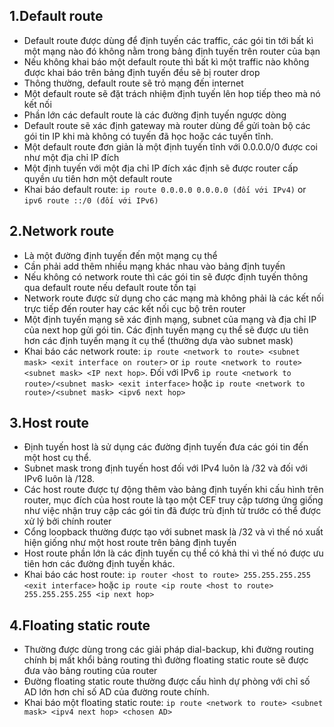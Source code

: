 ## 1.Default route
- Default route được dùng để định tuyến các traffic, các gói tin tới bất kì một mạng nào đó không nằm trong bảng định tuyến trên router của bạn
- Nếu không khai báo một default route thì bất kì một traffic nào không được khai báo trên bảng định tuyến đều sẽ bị router drop
- Thông thường, default route sẽ trỏ mạng đến internet
- Một default route sẽ đặt trách nhiệm định tuyến lên hop tiếp theo mà nó kết nối
- Phần lớn các default route là các đường định tuyến ngược dòng
- Default route sẽ xác định gateway mà router dùng để gửi toàn bộ các gói tin IP khi mà không có tuyến đã học hoặc các tuyến tĩnh.
- Một default route đơn giản là một định tuyến tĩnh với 0.0.0.0/0 được coi như một địa chỉ IP đích
- Một định tuyến với một địa chỉ IP đích xác định sẽ được router cấp quyền ưu tiên hơn một default route
- Khai báo default route: `ip route 0.0.0.0 0.0.0.0 (đối với IPv4)` or `ipv6 route ::/0 (đối với IPv6)`

## 2.Network route
- Là một đường định tuyến đến một mạng cụ thể
- Cần phải add thêm nhiều mạng khác nhau vào bảng định tuyến
- Nếu không có network route thì các gói tin sẽ được định tuyến thông qua default route nếu default route tồn tại
- Network route được sử dụng cho các mạng mà không phải là các kết nối trực tiếp đến router hay các kết nối cục bộ trên router
- Một định tuyến mạng sẽ xác định mạng, subnet của mạng và địa chỉ IP của next hop gửi gói tin. Các định tuyến mạng cụ thể sẽ được ưu tiên hơn các định tuyến mạng ít cụ thể (thường dựa vào subnet mask)
- Khai báo các network route: `ip route <network to route> <subnet mask> <exit interface on router>` or `ip route <network to route> <subnet mask> <IP next hop>`. Đối với IPv6 `ip route <network to route>/<subnet mask> <exit interface>` hoặc `ip route <network to route>/<subnet mask> <ipv6 next hop>`

## 3.Host route
- Định tuyến host là sử dụng các đường định tuyến đưa các gói tin đến một host cụ thể.
- Subnet mask trong định tuyến host đối với IPv4 luôn là /32 và đối với IPv6 luôn là /128.
- Các host route được tự động thêm vào bảng định tuyến khi cấu hình trên router, mục đích của host route là tạo một CEF truy cập tương ứng giống như việc nhận truy cập các gói tin đã được trù định từ trước có thể được xử lý bởi chính router
- Cổng loopback thường được tạo với subnet mask là /32 và vì thế nó xuất hiện giống như một host route trên bảng định tuyến
- Host route phần lớn là các định tuyến cụ thể có khả thi vì thế nó được ưu tiên hơn các đường định tuyến khác.
- Khai báo các host route: `ip router <host to route> 255.255.255.255 <exit interface>` hoặc `ip route <ip route <host to route> 255.255.255.255 <ip next hop>`


## 4.Floating static route
- Thường được dùng trong các giải pháp dial-backup, khi đường routing chính bị mất khổi bảng routing thì đường floating static route sẽ được đưa vào bảng routing của router
- Đường floating static route thường được cấu hình dự phòng với chỉ số AD lớn hơn chỉ số AD của đường route chính.
- Khai báo một floating static route: `ip route <network to route> <subnet mask> <ipv4 next hop> <chosen AD>`
